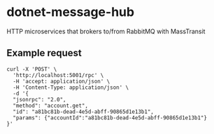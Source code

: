 # dotnet-message-hub

HTTP microservices that brokers to/from RabbitMQ with MassTransit

## Example request

```
curl -X 'POST' \
  'http://localhost:5001/rpc' \
  -H 'accept: application/json' \
  -H 'Content-Type: application/json' \
  -d '{
  "jsonrpc": "2.0",
  "method": "account.get",
  "id": "a81bc81b-dead-4e5d-abff-90865d1e13b1",
  "params": {"accountId":"a81bc81b-dead-4e5d-abff-90865d1e13b1"}
}'
```
